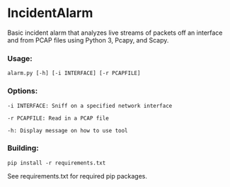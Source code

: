 # IncidentAlarm
Basic incident alarm that analyzes live streams of packets off an interface and from PCAP files using Python 3, Pcapy, and Scapy.

### Usage: 
`alarm.py [-h] [-i INTERFACE] [-r PCAPFILE]`

### Options:
`-i INTERFACE: Sniff on a specified network interface`  

`-r PCAPFILE: Read in a PCAP file`  

`-h: Display message on how to use tool`  

### Building:
`pip install -r requirements.txt`  

See requirements.txt for required pip packages.